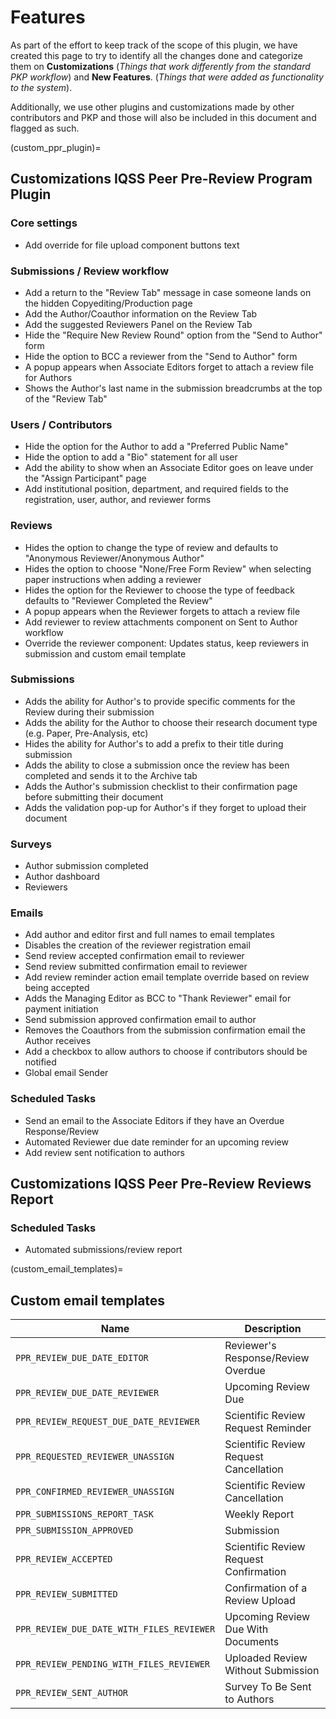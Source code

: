 # Features

As part of the effort to keep track of the scope of this plugin, we have created this page to try to identify all the changes done and categorize them on **Customizations** (*Things that work differently from the standard PKP workflow*) and **New Features**. (*Things that were added as functionality to the system*).

Additionally, we use other plugins and customizations made by other contributors and PKP and those will also be included in this document and flagged as such.


(custom_ppr_plugin)=
## Customizations IQSS Peer Pre-Review Program Plugin

### Core settings

- Add override for file upload component buttons text

### Submissions / Review workflow

- Add a return to the "Review Tab" message in case someone lands on the hidden Copyediting/Production page
- Add the Author/Coauthor information on the Review Tab
- Add the suggested Reviewers Panel on the Review Tab
- Hide the "Require New Review Round" option from the "Send to Author" form
- Hide the option to BCC a reviewer from the "Send to Author" form
- A popup appears when Associate Editors forget to attach a review file for Authors
- Shows the Author's last name in the submission breadcrumbs at the top of the "Review Tab"

### Users / Contributors

- Hide the option for the Author to add a "Preferred Public Name"
- Hide the option to add a "Bio" statement for all user
- Add the ability to show when an Associate Editor goes on leave under the "Assign Participant" page
- Add institutional position, department, and required fields to the registration, user, author, and reviewer forms

### Reviews

- Hides the option to change the type of review and defaults to "Anonymous Reviewer/Anonymous Author"
- Hides the option to choose "None/Free Form Review" when selecting paper instructions when adding a reviewer
- Hides the option for the Reviewer to choose the type of feedback defaults to "Reviewer Completed the Review"
- A popup appears when the Reviewer forgets to attach a review file
- Add reviewer to review attachments component on Sent to Author workflow
- Override the reviewer component: Updates status, keep reviewers in submission and custom email template

### Submissions
- Adds the ability for Author's to provide specific comments for the Review during their submission
- Adds the ability for the Author to choose their research document type (e.g. Paper, Pre-Analysis, etc)
- Hides the ability for Author's to add a prefix to their title during submission
- Adds the ability to close a submission once the review has been completed and sends it to the Archive tab
- Adds the Author's submission checklist to their confirmation page before submitting their document
- Adds the validation pop-up for Author's if they forget to upload their document

### Surveys

- Author submission completed
- Author dashboard
- Reviewers

### Emails

- Add author and editor first and full names to email templates
- Disables the creation of the reviewer registration email
- Send review accepted confirmation email to reviewer
- Send review submitted confirmation email to reviewer
- Add review reminder action email template override based on review being accepted
- Adds the Managing Editor as BCC to "Thank Reviewer" email for payment initiation
- Send submission approved confirmation email to author
- Removes the Coauthors from the submission confirmation email the Author receives
- Add a checkbox to allow authors to choose if contributors should be notified
- Global email Sender

### Scheduled Tasks

- Send an email to the Associate Editors if they have an Overdue Response/Review
- Automated Reviewer due date reminder for an upcoming review
- Add review sent notification to authors

## Customizations IQSS Peer Pre-Review Reviews Report

### Scheduled Tasks

- Automated submissions/review report

(custom_email_templates)=
## Custom email templates

|Name|Description|
|----|-----------|
|``PPR_REVIEW_DUE_DATE_EDITOR``|Reviewer's Response/Review Overdue|
|``PPR_REVIEW_DUE_DATE_REVIEWER``|Upcoming Review Due|
|``PPR_REVIEW_REQUEST_DUE_DATE_REVIEWER``|Scientific Review Request Reminder|
|``PPR_REQUESTED_REVIEWER_UNASSIGN``|Scientific Review Request Cancellation|
|``PPR_CONFIRMED_REVIEWER_UNASSIGN``|Scientific Review Cancellation|
|``PPR_SUBMISSIONS_REPORT_TASK``|Weekly Report|
|``PPR_SUBMISSION_APPROVED``|Submission|
|``PPR_REVIEW_ACCEPTED``|Scientific Review Request Confirmation|
|``PPR_REVIEW_SUBMITTED``|Confirmation of a Review Upload|
|``PPR_REVIEW_DUE_DATE_WITH_FILES_REVIEWER``|Upcoming Review Due With Documents|
|``PPR_REVIEW_PENDING_WITH_FILES_REVIEWER``|Uploaded Review Without Submission|
|``PPR_REVIEW_SENT_AUTHOR``|Survey To Be Sent to Authors|